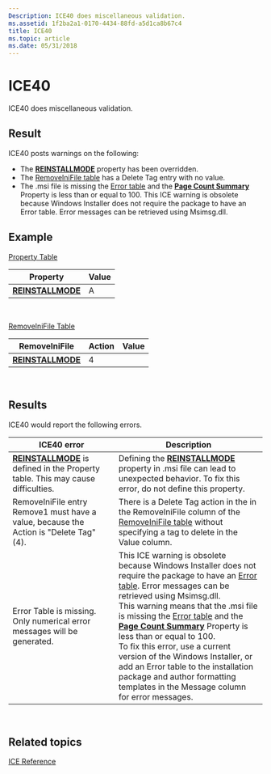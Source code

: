 ```yaml
---
Description: ICE40 does miscellaneous validation.
ms.assetid: 1f2ba2a1-0170-4434-88fd-a5d1ca8b67c4
title: ICE40
ms.topic: article
ms.date: 05/31/2018
---
```


# ICE40

ICE40 does miscellaneous validation.

## Result

ICE40 posts warnings on the following:

-   The [**REINSTALLMODE**](reinstallmode.md) property has been overridden.
-   The [RemoveIniFile table](removeinifile-table.md) has a Delete Tag entry with no value.
-   The .msi file is missing the [Error table](error-table.md) and the [**Page Count Summary**](page-count-summary.md) Property is less than or equal to 100. This ICE warning is obsolete because Windows Installer does not require the package to have an Error table. Error messages can be retrieved using Msimsg.dll.

## Example

[Property Table](property-table.md)



| Property                               | Value |
|----------------------------------------|-------|
| [**REINSTALLMODE**](reinstallmode.md) | A     |



 

[RemoveIniFile Table](removeinifile-table.md)



| RemoveIniFile                          | Action | Value |
|----------------------------------------|--------|-------|
| [**REINSTALLMODE**](reinstallmode.md) | 4      |       |



 

## Results

ICE40 would report the following errors.



| ICE40 error                                                                                           | Description                                                                                                                                                                                                                                                                                                                                                                                                                                                                                                                                                                                           |
|-------------------------------------------------------------------------------------------------------|-------------------------------------------------------------------------------------------------------------------------------------------------------------------------------------------------------------------------------------------------------------------------------------------------------------------------------------------------------------------------------------------------------------------------------------------------------------------------------------------------------------------------------------------------------------------------------------------------------|
| [**REINSTALLMODE**](reinstallmode.md) is defined in the Property table. This may cause difficulties. | Defining the [**REINSTALLMODE**](reinstallmode.md) property in .msi file can lead to unexpected behavior. To fix this error, do not define this property.<br/>                                                                                                                                                                                                                                                                                                                                                                                                                                 |
| RemoveIniFile entry Remove1 must have a value, because the Action is "Delete Tag" (4).                | There is a Delete Tag action in the in the RemoveIniFile column of the [RemoveIniFile table](removeinifile-table.md) without specifying a tag to delete in the Value column.                                                                                                                                                                                                                                                                                                                                                                                                                         |
| Error Table is missing. Only numerical error messages will be generated.                              | This ICE warning is obsolete because Windows Installer does not require the package to have an [Error table](error-table.md). Error messages can be retrieved using Msimsg.dll.<br/> This warning means that the .msi file is missing the [Error table](error-table.md) and the [**Page Count Summary**](page-count-summary.md) Property is less than or equal to 100. <br/> To fix this error, use a current version of the Windows Installer, or add an Error table to the installation package and author formatting templates in the Message column for error messages.<br/> |



 

## Related topics

<dl> <dt>

[ICE Reference](ice-reference.md)
</dt> </dl>

 

 




